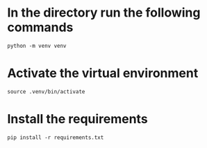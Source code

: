 # In the directory run the following commands
```python -m venv venv```
# Activate the virtual environment
```source .venv/bin/activate```
# Install the requirements
```pip install -r requirements.txt```